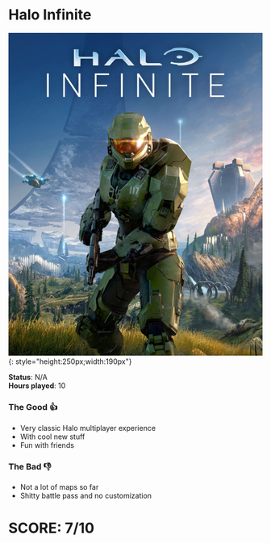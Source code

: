 # Halo Infinite

![](HaloInfinite.jpg){: style="height:250px;width:190px"}

**Status**: N/A<br>
**Hours played**: 10<br>

### The Good 👍
- Very classic Halo multiplayer experience
- With cool new stuff
- Fun with friends

### The Bad 👎
- Not a lot of maps so far
- Shitty battle pass and no customization

# SCORE: 7/10